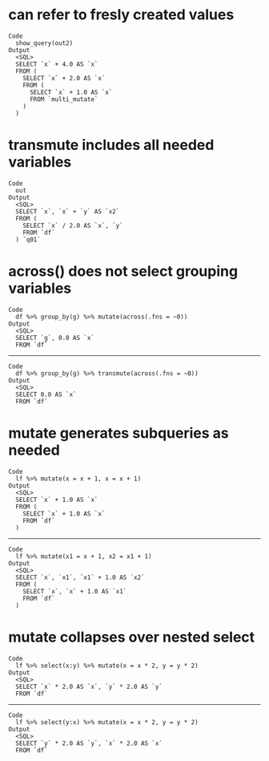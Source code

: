 # can refer to fresly created values

    Code
      show_query(out2)
    Output
      <SQL>
      SELECT `x` + 4.0 AS `x`
      FROM (
        SELECT `x` + 2.0 AS `x`
        FROM (
          SELECT `x` + 1.0 AS `x`
          FROM `multi_mutate`
        )
      )

# transmute includes all needed variables

    Code
      out
    Output
      <SQL>
      SELECT `x`, `x` + `y` AS `x2`
      FROM (
        SELECT `x` / 2.0 AS `x`, `y`
        FROM `df`
      ) `q01`

# across() does not select grouping variables

    Code
      df %>% group_by(g) %>% mutate(across(.fns = ~0))
    Output
      <SQL>
      SELECT `g`, 0.0 AS `x`
      FROM `df`

---

    Code
      df %>% group_by(g) %>% transmute(across(.fns = ~0))
    Output
      <SQL>
      SELECT 0.0 AS `x`
      FROM `df`

# mutate generates subqueries as needed

    Code
      lf %>% mutate(x = x + 1, x = x + 1)
    Output
      <SQL>
      SELECT `x` + 1.0 AS `x`
      FROM (
        SELECT `x` + 1.0 AS `x`
        FROM `df`
      )

---

    Code
      lf %>% mutate(x1 = x + 1, x2 = x1 + 1)
    Output
      <SQL>
      SELECT `x`, `x1`, `x1` + 1.0 AS `x2`
      FROM (
        SELECT `x`, `x` + 1.0 AS `x1`
        FROM `df`
      )

# mutate collapses over nested select

    Code
      lf %>% select(x:y) %>% mutate(x = x * 2, y = y * 2)
    Output
      <SQL>
      SELECT `x` * 2.0 AS `x`, `y` * 2.0 AS `y`
      FROM `df`

---

    Code
      lf %>% select(y:x) %>% mutate(x = x * 2, y = y * 2)
    Output
      <SQL>
      SELECT `y` * 2.0 AS `y`, `x` * 2.0 AS `x`
      FROM `df`

